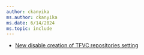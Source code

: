 ```yaml
---
author: ckanyika
ms.author: ckanyika
ms.date: 6/14/2024
ms.topic: include
---
```


- [New disable creation of TFVC repositories setting](#new-disable-creation-of-tfvc-repositories-setting)
